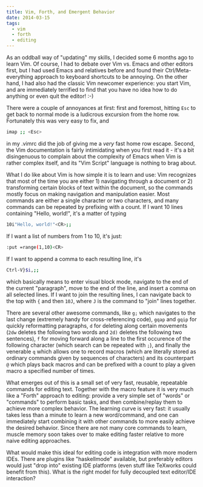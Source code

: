 ```yaml
---
title: Vim, Forth, and Emergent Behavior 
date: 2014-03-15
tags: 
  - vim
  - forth
  - editing
---
```


As an oddball way of "updating" my skills, I decided some 6 months ago to learn
Vim. Of course, I had to debate over Vim vs. Emacs and other editors first, but
I had used Emacs and relatives before and found their Ctrl/Meta-everything
approach to keyboard shortcuts to be annoying. On the other hand, I had also had
the classic Vim newcomer experience: you start Vim, and are immediately
terrified to find that you have no idea how to do anything or even quit the
editor! :-)

There were a couple of annoyances at first: first and foremost, hitting `Esc` to
get back to normal mode is a ludicrous excursion from the home row. Fortunately
this was very easy to fix, and  

```bash
imap ;; <Esc>
```

in my .vimrc did the job of giving me a *very* fast home row escape. Second, the
Vim documentation is fairly intimidating when you first read it - it's a bit
disingenuous to complain about the complexity of Emacs when Vim is rather
complex itself, and its "Vim Script" language is nothing to brag about.

What I do like about Vim is how simple it is to learn and use: Vim recognizes
that most of the time you are either 1) navigating through a document or 2)
transforming certain blocks of text within the document, so the commands mostly
focus on making navigation and manipulation easier. Most commands are either a
single character or two characters, and many commands can be repeated by
prefixing with a count. If I want 10 lines containing "Hello, world!", it's a
matter of typing

```bash
10i"Hello, world!"<CR>;;
```

If I want a list of numbers from 1 to 10, it's just:

```bash
:put =range(1,10)<CR>
```

If I want to append a comma to each resulting line, it's

```bash
Ctrl-V}$i,;;
```

which basically means to enter visual block mode, navigate to the end of the
current "paragraph", move to the end of the line, and insert a comma on all
selected lines. If I want to join the resulting lines, I can navigate back to
the top with `{` and then `10J`, where `J` is the command to "join" lines together.

There are several other awesome commands, like `g;` which navigates to the last
change (extremely handy for cross-referencing code), `gqap` and `gqip` for
quickly reformatting paragraphs, `d` for deleting along certain movements (`2dw`
deletes the following two words and `2d)` deletes the following two sentences),
`f` for moving forward along a line to the first occurence of the following
character (which search can be repeated with `;`), and finally the venerable `q`
which allows one to record macros (which are literally stored as ordinary
commands given by sequences of characters) and its counterpart `@` which plays
back macros and can be prefixed with a count to play a given macro a specified
number of times.

What emerges out of this is a small set of very fast, reusable, repeatable
commands for editing text. Together with the macro feature it is very much like
a "Forth" approach to editing: provide a very simple set of "words" or
"commands" to perform basic tasks, and then combine/replay them to achieve more
complex behavior. The learning curve is very fast: it usually takes less than
a minute to learn a new word/command, and one can immediately start combining
it with other commands to more easily achieve the desired behavior. Since there
are not many core commands to learn, muscle memory soon takes over to make
editing faster relative to more naive editing approaches.

What would make this ideal for editing code is integration with more modern
IDEs. There are plugins like "haskellmode" available, but preferably editors
would just "drop into" existing IDE platforms (even stuff like TeXworks could
benefit from this). What is the right model for fully decoupled text editor/IDE
interaction? 

